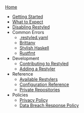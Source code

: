 [Home](https://github.com/restyled-io/restyled.io/wiki/)

- [Getting Started](https://github.com/restyled-io/restyled.io/wiki/Getting-Started)
- [What to Expect](https://github.com/restyled-io/restyled.io/wiki/What-to-Expect)
- [Disabling Restyled](https://github.com/restyled-io/restyled.io/wiki/Disabling-Restyled)
- Common Errors
  - [.restyled.yaml](https://github.com/restyled-io/restyled.io/wiki/Common-Errors:-.restyled.yaml)
  - [Brittany](https://github.com/restyled-io/restyled.io/wiki/Common-Errors:-Brittany)
  - [Stylish Haskell](https://github.com/restyled-io/restyled.io/wiki/Common-Errors:-Stylish-Haskell)
  - [Rustfmt](https://github.com/restyled-io/restyled.io/wiki/Common-Errors:-Rustfmt)
- Development
  - [Contributing to Restyled](https://github.com/restyled-io/restyled.io/wiki/Contributing-to-Restyled)
  - [Adding a Restyler](https://github.com/restyled-io/restyled.io/wiki/Adding-a-Restyler)
- Reference
  - [Available Restylers](https://github.com/restyled-io/restyled.io/wiki/Available-Restylers)
  - [Configuration Reference](https://github.com/restyled-io/restyled.io/wiki/Configuration-Reference)
  - [Private Repositories](https://github.com/restyled-io/restyled.io/wiki/Private-Repositories)
- Policies
  - [Privacy Policy](https://github.com/restyled-io/restyled.io/wiki/Privacy-Policy)
  - [Data Breach Response Policy](https://github.com/restyled-io/restyled.io/wiki/Data-Breach-Response-Policy)